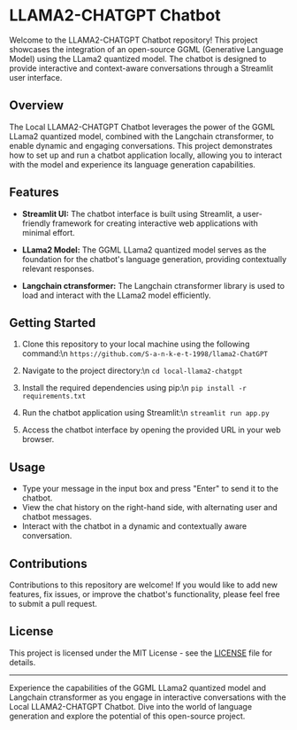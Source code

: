 # LLAMA2-CHATGPT Chatbot

Welcome to the LLAMA2-CHATGPT Chatbot repository! This project showcases the integration of an open-source GGML (Generative Language Model) using the LLama2 quantized model. The chatbot is designed to provide interactive and context-aware conversations through a Streamlit user interface.

## Overview

The Local LLAMA2-CHATGPT Chatbot leverages the power of the GGML LLama2 quantized model, combined with the Langchain ctransformer, to enable dynamic and engaging conversations. This project demonstrates how to set up and run a chatbot application locally, allowing you to interact with the model and experience its language generation capabilities.

## Features

- **Streamlit UI:** The chatbot interface is built using Streamlit, a user-friendly framework for creating interactive web applications with minimal effort.

- **LLama2 Model:** The GGML LLama2 quantized model serves as the foundation for the chatbot's language generation, providing contextually relevant responses.

- **Langchain ctransformer:** The Langchain ctransformer library is used to load and interact with the LLama2 model efficiently.

## Getting Started

1. Clone this repository to your local machine using the following command:\n
   `https://github.com/S-a-n-k-e-t-1998/llama2-ChatGPT`

2. Navigate to the project directory:\n
   `cd local-llama2-chatgpt`



3. Install the required dependencies using pip:\n
  `pip install -r requirements.txt`

4. Run the chatbot application using Streamlit:\n
   `streamlit run app.py`


5. Access the chatbot interface by opening the provided URL in your web browser.

## Usage

- Type your message in the input box and press "Enter" to send it to the chatbot.
- View the chat history on the right-hand side, with alternating user and chatbot messages.
- Interact with the chatbot in a dynamic and contextually aware conversation.

## Contributions

Contributions to this repository are welcome! If you would like to add new features, fix issues, or improve the chatbot's functionality, please feel free to submit a pull request.

## License

This project is licensed under the MIT License - see the [LICENSE](LICENSE) file for details.

---

Experience the capabilities of the GGML LLama2 quantized model and Langchain ctransformer as you engage in interactive conversations with the Local LLAMA2-CHATGPT Chatbot. Dive into the world of language generation and explore the potential of this open-source project.


